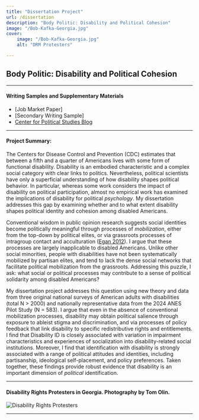 ```yaml
---
title: "Dissertation Project"
url: /dissertation
description: "Body Politic: Disability and Political Cohesion"
image: "/Bob-Kafka-Georgia.jpg"
cover:
    image: "/Bob-Kafka-Georgia.jpg"
    alt: "DRM Protesters"

--- 
```


## Body Politic: Disability and Political Cohesion

----

#### Writing Samples and Supplementary Materials

+ [Job Market Paper] 
+ [Secondary Writing Sample]
+ [Center for Political Studies Blog](https://cpsblog.isr.umich.edu/?p=3152)

----

#### Project Summary:
The Centers for Disease Control and Prevention (CDC) estimates that between a fifth and a quarter of Americans lives with some form of functional disability. Disability is an embodied characteristic and a complex social category with clear links to politics. Nevertheless, political scientists have only a superficial understanding of how disability shapes political behavior. In particular, whereas some work considers the impact of disability on political participation, almost no empirical work has examined the implications of disability for political *psychology*. My dissertation addresses this gap by examining whether and to what extent disability shapes political identity and cohesion among disabled Americans.  

Conventional wisdom in public opinion research suggests social identities become politically meaningful through processes of *mobilization*, either from the top-down by political elites, or via grassroots processes of intragroup contact and acculturation ([Egan 2012](https://as.nyu.edu/content/dam/nyu-as/faculty/documents/egan.bjps.2012.pdf)). I argue that these processes are largely inapplicable to disabled Americans. Unlike other social minorities, people with disabilities have not been systematically mobilized by partisan elites, and tend to lack the dense social networks that facilitate political mobilization from the grassroots. Addressing this puzzle, I ask: what social or political processes may contribute to a sense of political solidarity among disabled Americans? 

My dissertation project addresses this question using new theory and data from three original national surveys of American adults with disabilities (total N > 2000) and nationally representative data from the 2024 ANES Pilot Study (N = 583). I argue that even in the absence of conventional mobilization processes, disability may obtain political salience through exposure to ableist stigma and discrimination, and via processes of policy feedback that link disability to specific redistributive rights and entitlements. I find that Disability ID is closely associated with variation in impairment characteristics and experiences of socialization into disability-related social institutions. Moreover, I find that identification with disability is strongly associated with a range of political attitudes and identities, including partisanship, ideological self-placement, and policy preferences. Taken together, these findings provide robust evidence that disability is an important dimension of *political* identification.

----

#### Disability Rights Protesters in Georgia. Photography by Tom Olin.

![Disability Rights Protesters](/Bob-Kafka-Georgia.jpg)

----
